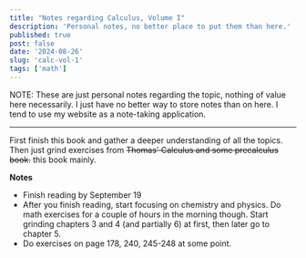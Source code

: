 ```yaml
---
title: "Notes regarding Calculus, Volume I"
description: 'Personal notes, no better place to put them than here.'
published: true
post: false
date: '2024-08-26'
slug: 'calc-vol-1'
tags: ['math']
---
```


NOTE: These are just personal notes regarding the topic, nothing of value here necessarily. I just have no better way to store notes than on here. I tend to use my website as a note-taking application.

___

First finish this book and gather a deeper understanding of all the topics. Then just grind exercises from ~~Thomas' Calculus and some precalculus book.~~ this book mainly.

**Notes**
- Finish reading by September 19
- After you finish reading, start focusing on chemistry and physics. Do math exercises for a couple of hours in the morning though. Start grinding chapters 3 and 4 (and partially 6) at first, then later go to chapter 5.
- Do exercises on page 178, 240, 245-248 at some point.
